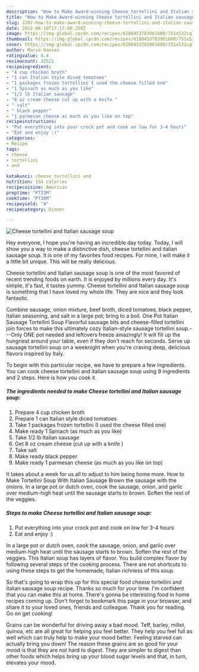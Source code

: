 ```yaml
---
description: "How to Make Award-winning Cheese tortellini and Italian sausage soup"
title: "How to Make Award-winning Cheese tortellini and Italian sausage soup"
slug: 2297-how-to-make-award-winning-cheese-tortellini-and-italian-sausage-soup
date: 2022-06-10T17:17:08.258Z
image: https://img-global.cpcdn.com/recipes/6180453783961600/751x532cq70/cheese-tortellini-and-italian-sausage-soup-recipe-main-photo.jpg
thumbnail: https://img-global.cpcdn.com/recipes/6180453783961600/751x532cq70/cheese-tortellini-and-italian-sausage-soup-recipe-main-photo.jpg
cover: https://img-global.cpcdn.com/recipes/6180453783961600/751x532cq70/cheese-tortellini-and-italian-sausage-soup-recipe-main-photo.jpg
author: Mario Hansen
ratingvalue: 4.4
reviewcount: 32521
recipeingredient:
- "4 cup chicken broth"
- "1 can Italian style diced tomatoes"
- "1 packages frozen tortellini I used the cheese filled one"
- "1 Spinach as much as you like"
- "1/2 lb Italian sausage"
- "8 oz cream cheese cut up with a knife "
- " salt"
- " black pepper"
- "1 parmesan cheese as much as you like on top"
recipeinstructions:
- "Put everything into your crock pot and cook on low for 3-4 hours"
- "Eat and enjoy :)"
categories:
- Recipe
tags:
- cheese
- tortellini
- and

katakunci: cheese tortellini and 
nutrition: 154 calories
recipecuisine: American
preptime: "PT23M"
cooktime: "PT38M"
recipeyield: "4"
recipecategory: Dinner

---
```



![Cheese tortellini and Italian sausage soup](https://img-global.cpcdn.com/recipes/6180453783961600/751x532cq70/cheese-tortellini-and-italian-sausage-soup-recipe-main-photo.jpg)

Hey everyone, I hope you're having an incredible day today. Today, I will show you a way to make a distinctive dish, cheese tortellini and italian sausage soup. It is one of my favorites food recipes. For mine, I will make it a little bit unique. This will be really delicious.

Cheese tortellini and Italian sausage soup is one of the most favored of recent trending foods on earth. It is enjoyed by millions every day. It's simple, it's fast, it tastes yummy. Cheese tortellini and Italian sausage soup is something that I have loved my whole life. They are nice and they look fantastic.

Combine sausage, onion mixture, beef broth, diced tomatoes, black pepper, Italian seasoning, and salt in a large pot; bring to a boil. One Pot Italian Sausage Tortellini Soup Flavorful sausage bits and cheese-filled tortellini join forces to make this ultimately cozy Italian-style sausage tortellini soup.---Only ONE pot needed and leftovers freeze amazingly! It will fill up the hungriest around your table, even if they don&#39;t reach for seconds. Serve up sausage tortellini soup on a weeknight when you&#39;re craving deep, delicious flavors inspired by Italy.


To begin with this particular recipe, we have to prepare a few ingredients. You can cook cheese tortellini and italian sausage soup using 9 ingredients and 2 steps. Here is how you cook it.

<!--inarticleads1-->

##### The ingredients needed to make Cheese tortellini and Italian sausage soup:

1. Prepare 4 cup chicken broth
1. Prepare 1 can Italian style diced tomatoes
1. Take 1 packages frozen tortellini (I used the cheese filled one)
1. Make ready 1 Spinach (as much as you like)
1. Take 1/2 lb Italian sausage
1. Get 8 oz cream cheese (cut up with a knife )
1. Take  salt
1. Make ready  black pepper
1. Make ready 1 parmesan cheese (as much as you like on top)


It takes about a week for us all to adjust to him being home more. How to Make Tortellini Soup With Italian Sausage Brown the sausage with the onions. In a large pot or dutch oven, cook the sausage, onion, and garlic over medium-high heat until the sausage starts to brown. Soften the rest of the veggies. 

<!--inarticleads2-->

##### Steps to make Cheese tortellini and Italian sausage soup:

1. Put everything into your crock pot and cook on low for 3-4 hours
1. Eat and enjoy :)


In a large pot or dutch oven, cook the sausage, onion, and garlic over medium-high heat until the sausage starts to brown. Soften the rest of the veggies. This Italian soup has layers of flavor. You build complex flavor by following several steps of the cooking process. There are not shortcuts to using these steps to get the homemade, Italian richness of this soup. 

So that's going to wrap this up for this special food cheese tortellini and italian sausage soup recipe. Thanks so much for your time. I'm confident that you can make this at home. There's gonna be interesting food in home recipes coming up. Don't forget to bookmark this page in your browser, and share it to your loved ones, friends and colleague. Thank you for reading. Go on get cooking!

Grains can be wonderful for driving away a bad mood. Teff, barley, millet, quinoa, etc are all great for helping you feel better. They help you feel full as well which can truly help to make your mood better. Feeling starved can actually bring you down! The reason these grains are so good for your mood is that they are not hard to digest. They are simpler to digest than other foods which helps bring up your blood sugar levels and that, in turn, elevates your mood.
